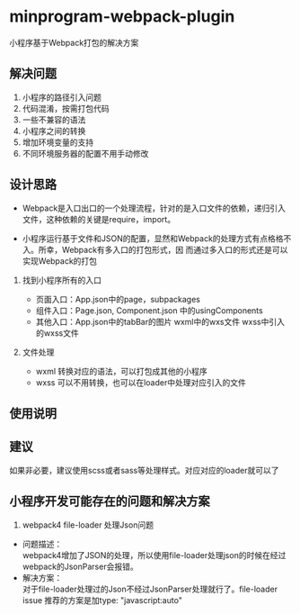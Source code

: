 # minprogram-webpack-plugin

小程序基于Webpack打包的解决方案

## 解决问题
1. 小程序的路径引入问题 
2. 代码混淆，按需打包代码
3. 一些不兼容的语法 
4. 小程序之间的转换
5. 增加环境变量的支持
6. 不同环境服务器的配置不用手动修改

## 设计思路

- Webpack是入口出口的一个处理流程，针对的是入口文件的依赖，递归引入文件，这种依赖的关键是require，import。

- 小程序运行基于文件和JSON的配置，显然和Webpack的处理方式有点格格不入。所幸，Webpack有多入口的打包形式，因
  而通过多入口的形式还是可以实现Webpack的打包
 
1. 找到小程序所有的入口 <br /> 
    
   - 页面入口：App.json中的page，subpackages
   - 组件入口：Page.json, Component.json 中的usingComponents
   - 其他入口：App.json中的tabBar的图片 wxml中的wxs文件
     wxss中引入的wxss文件
   
2. 文件处理
    
   - wxml 转换对应的语法，可以打包成其他的小程序
   - wxss 可以不用转换，也可以在loader中处理对应引入的文件
   
## 使用说明



## 建议

   如果非必要，建议使用scss或者sass等处理样式。对应对应的loader就可以了
   
## 小程序开发可能存在的问题和解决方案
1. webpack4 file-loader 处理Json问题
- 问题描述：<br/>
  webpack4增加了JSON的处理，所以使用file-loader处理json的时候在经过webpack的JsonParser会报错。
- 解决方案：<br/>
  对于file-loader处理过的Json不经过JsonParser处理就行了。file-loader
  issue 推荐的方案是加type: "javascript:auto"

   
   
   
